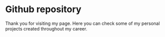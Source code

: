 # Github repository

Thank you for visiting my page.
Here you can check some of my personal projects created throughout my career.
